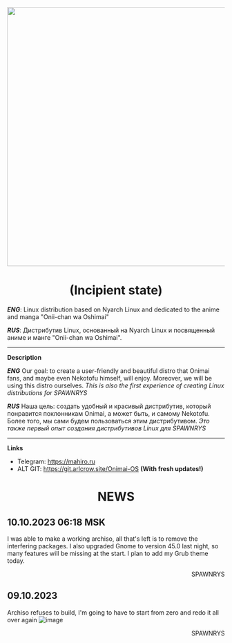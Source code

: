 <div align="center">
   <img src="https://git.arlcrow.site/Onimai-OS/Onimai-OS/raw/branch/main/logo.png" width="600px" style="margin:auto;"/>

# (Incipient state)
<div align="left">

_**ENG**_: Linux distribution based on Nyarch Linux and dedicated to the anime and manga "Onii-chan wa Oshimai"

_**RUS**_: Дистрибутив Linux, основанный на Nyarch Linux и посвященный аниме и манге "Onii-chan wa Oshimai". 
** **
**Description**

_**ENG**_ Our goal: to create a user-friendly and beautiful distro that Onimai fans, and maybe even Nekotofu himself, will enjoy. Moreover, we will be using this distro ourselves. *This is also the first experience of creating Linux distributions for SPAWNRYS*

_**RUS**_ Наша цель: создать удобный и красивый дистрибутив, который понравится поклонникам Onimai, а может быть, и самому Nekotofu. Более того, мы сами будем пользоваться этим дистрибутивом. *Это также первый опыт создания дистрибутивов Linux для SPAWNRYS*
** **
**Links**
- Telegram: https://mahiro.ru
- ALT GIT: https://git.arlcrow.site/Onimai-OS **(With fresh updates!)**

<div align="center">

# NEWS

<div align="left">

## 10.10.2023 06:18 MSK
I was able to make a working archiso, all that's left is to remove the interfering packages.  I also upgraded Gnome to version 45.0 last night, so many features will be missing at the start. I plan to add my Grub theme today.

<div align="right">

SPAWNRYS

<div align="left">

## 09.10.2023
Archiso refuses to build, I'm going to have to start from zero and redo it all over again
![image](https://github.com/ONIMAI-OS/.github/assets/68144848/9c1b679a-39f7-466b-8856-d70087a09bfa)

<div align="right">

SPAWNRYS
